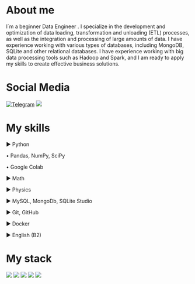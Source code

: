 # About me
I`m a beginner Data Engineer . I specialize in the development and optimization of data loading, transformation and unloading (ETL) processes, as well as the integration and processing of large amounts of data. I have experience working with various types of databases, including MongoDB, SQLite and other relational databases. I have experience working with big data processing tools such as Hadoop and Spark, and I am ready to apply my skills to create effective business solutions.

# Social Media
[![Telegram](https://img.shields.io/badge/Telegram-2CA5E0?style=for-the-badge&logo=telegram&logoColor=white)](https://t.me/target_dima) <img src="https://img.shields.io/badge/Linkedin-7FFFD4?style=for-the-badge&logo=linkedin&logoColor=ЦВЕТ ЛОГОТИПА"/> 



# My skills

► Python

•  Pandas, NumPy, SciPy

•  Google Colab

► Math

► Physics

►  MySQL, MongoDb, SQLite Studio

► Git, GitHub 

► Docker

► English (B2)

# My stack  
<img src="https://img.shields.io/badge/Python-00FFFF?style=for-the-badge&logo=python&logoColor=ЦВЕТ ЛОГОТИПА"/> <img src="https://img.shields.io/badge/MySQL-E6E6FA?style=for-the-badge&logo=mysql&logoColor=ЦВЕТ ЛОГОТИПА"/> <img src="https://img.shields.io/badge/Linux-DDA0DD?style=for-the-badge&logo=linux&logoColor=ЦВЕТ ЛОГОТИПА"/> <img src="https://img.shields.io/badge/MongoDB-FFFFE0?style=for-the-badge&logo=mongodb&logoColor=ЦВЕТ ЛОГОТИПА"/> <img src="https://img.shields.io/badge/NumPy-9ACD32?style=for-the-badge&logo=numpy&logoColor=ЦВЕТ ЛОГОТИПА"/> 




